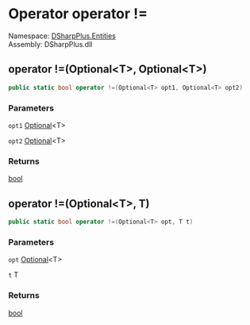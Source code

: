 # Operator operator \!=

Namespace: [DSharpPlus.Entities](DSharpPlus.Entities.md)  
Assembly: DSharpPlus.dll

## <a id="DSharpPlus_Entities_Optional_1_op_Inequality_DSharpPlus_Entities_Optional__0__DSharpPlus_Entities_Optional__0__"></a>operator \!=\(Optional<T\>, Optional<T\>\)

```csharp
public static bool operator !=(Optional<T> opt1, Optional<T> opt2)
```

### Parameters

`opt1` [Optional](DSharpPlus.Entities.Optional\-1.md)<T\>

`opt2` [Optional](DSharpPlus.Entities.Optional\-1.md)<T\>

### Returns

[bool](https://learn.microsoft.com/dotnet/api/system.boolean)

## <a id="DSharpPlus_Entities_Optional_1_op_Inequality_DSharpPlus_Entities_Optional__0___0_"></a>operator \!=\(Optional<T\>, T\)

```csharp
public static bool operator !=(Optional<T> opt, T t)
```

### Parameters

`opt` [Optional](DSharpPlus.Entities.Optional\-1.md)<T\>

`t` T

### Returns

[bool](https://learn.microsoft.com/dotnet/api/system.boolean)

